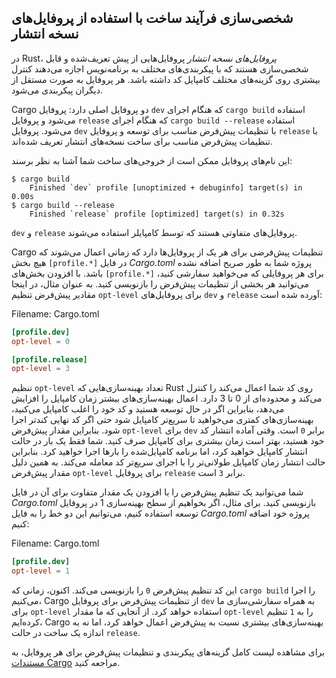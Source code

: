 ## شخصی‌سازی فرآیند ساخت با استفاده از پروفایل‌های نسخه انتشار

در Rust، _پروفایل‌های نسخه انتشار_ پروفایل‌هایی از پیش تعریف‌شده و قابل شخصی‌سازی هستند که با پیکربندی‌های مختلف به برنامه‌نویس اجازه می‌دهند کنترل بیشتری روی گزینه‌های مختلف کامپایل کد داشته باشد. هر پروفایل به صورت مستقل از دیگران پیکربندی می‌شود.

Cargo دو پروفایل اصلی دارد: پروفایل `dev` که هنگام اجرای `cargo build` استفاده می‌شود و پروفایل `release` که هنگام اجرای `cargo build --release` استفاده می‌شود. پروفایل `dev` با تنظیمات پیش‌فرض مناسب برای توسعه و پروفایل `release` با تنظیمات پیش‌فرض مناسب برای ساخت نسخه‌های انتشار تعریف شده‌اند.

این نام‌های پروفایل ممکن است از خروجی‌های ساخت شما آشنا به نظر برسند:

```console
$ cargo build
    Finished `dev` profile [unoptimized + debuginfo] target(s) in 0.00s
$ cargo build --release
    Finished `release` profile [optimized] target(s) in 0.32s
```

`dev` و `release` پروفایل‌های متفاوتی هستند که توسط کامپایلر استفاده می‌شوند.

Cargo تنظیمات پیش‌فرضی برای هر یک از پروفایل‌ها دارد که زمانی اعمال می‌شوند که هیچ بخش `[profile.*]` در فایل _Cargo.toml_ پروژه شما به طور صریح اضافه نشده باشد. با افزودن بخش‌های `[profile.*]` برای هر پروفایلی که می‌خواهید سفارشی کنید، می‌توانید هر بخشی از تنظیمات پیش‌فرض را بازنویسی کنید. به عنوان مثال، در اینجا مقادیر پیش‌فرض تنظیم `opt-level` برای پروفایل‌های `dev` و `release` آورده شده است:

<span class="filename">Filename: Cargo.toml</span>

```toml
[profile.dev]
opt-level = 0

[profile.release]
opt-level = 3
```

تنظیم `opt-level` تعداد بهینه‌سازی‌هایی که Rust روی کد شما اعمال می‌کند را کنترل می‌کند و محدوده‌ای از 0 تا 3 دارد. اعمال بهینه‌سازی‌های بیشتر زمان کامپایل را افزایش می‌دهد، بنابراین اگر در حال توسعه هستید و کد خود را اغلب کامپایل می‌کنید، بهینه‌سازی‌های کمتری می‌خواهید تا سریع‌تر کامپایل شود حتی اگر کد نهایی کندتر اجرا شود. بنابراین مقدار پیش‌فرض `opt-level` برای `dev` برابر `0` است. وقتی آماده انتشار کد خود هستید، بهتر است زمان بیشتری برای کامپایل صرف کنید. شما فقط یک بار در حالت انتشار کامپایل خواهید کرد، اما برنامه کامپایل‌شده را بارها اجرا خواهید کرد. بنابراین حالت انتشار زمان کامپایل طولانی‌تر را با اجرای سریع‌تر کد معامله می‌کند. به همین دلیل مقدار پیش‌فرض `opt-level` برای پروفایل `release` برابر `3` است.

شما می‌توانید یک تنظیم پیش‌فرض را با افزودن یک مقدار متفاوت برای آن در فایل _Cargo.toml_ بازنویسی کنید. برای مثال، اگر بخواهیم از سطح بهینه‌سازی 1 در پروفایل توسعه استفاده کنیم، می‌توانیم این دو خط را به فایل _Cargo.toml_ پروژه خود اضافه کنیم:


<span class="filename">Filename: Cargo.toml</span>

```toml
[profile.dev]
opt-level = 1
```

این کد تنظیم پیش‌فرض `0` را بازنویسی می‌کند. اکنون، زمانی که `cargo build` را اجرا می‌کنیم، Cargo از تنظیمات پیش‌فرض برای پروفایل `dev` به همراه سفارشی‌سازی ما برای `opt-level` استفاده خواهد کرد. از آنجایی که ما مقدار `opt-level` را به `1` تنظیم کرده‌ایم، Cargo بهینه‌سازی‌های بیشتری نسبت به پیش‌فرض اعمال خواهد کرد، اما نه به اندازه یک ساخت در حالت `release`.

برای مشاهده لیست کامل گزینه‌های پیکربندی و تنظیمات پیش‌فرض برای هر پروفایل، به [مستندات Cargo](https://doc.rust-lang.org/cargo/reference/profiles.html) مراجعه کنید.
